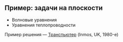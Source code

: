 ## Пример: задачи на плоскости

* Волновые уравнения
* Уравнения теплопроводности

Пример решения — [Транспьютер](https://en.wikipedia.org/wiki/Transputer#Links) (Inmos, UK, 1980-е)
